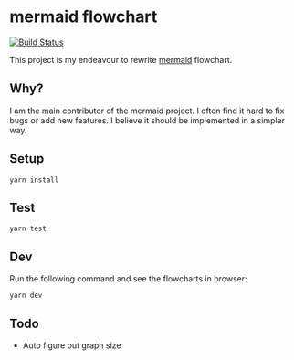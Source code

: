 # mermaid flowchart

[![Build Status](https://travis-ci.org/mermaidjs/flowchart.svg?branch=master)](https://travis-ci.org/mermaidjs/flowchart)

This project is my endeavour to rewrite [mermaid](https://github.com/knsv/mermaid) flowchart.


## Why?

I am the main contributor of the mermaid project.
I often find it hard to fix bugs or add new features.
I believe it should be implemented in a simpler way.


## Setup

```
yarn install
```


## Test

```
yarn test
```


## Dev

Run the following command and see the flowcharts in browser:

```
yarn dev
```


## Todo

- Auto figure out graph size

